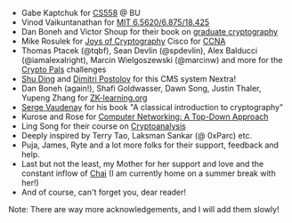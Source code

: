 - Gabe Kaptchuk for [CS558](https://cs-people.bu.edu/kaptchuk/teaching/cs558/sp22-classpage.html) @ BU
- Vinod Vaikuntanathan for [MIT 6.5620/6.875/18.425](http://mit6875.org/)
- Dan Boneh and Victor Shoup for their book on [graduate cryptography](https://toc.cryptobook.us/book.pdf)
- Mike Rosulek for [Joys of Cryptography](https://joyofcryptography.com/)
Cisco for [CCNA](https://www.cisco.com/c/en/us/training-events/training-certifications/certifications/associate/ccna.html)
- Thomas Ptacek (@tqbf), Sean Devlin (@spdevlin), Alex Balducci (@iamalexalright), Marcin Wielgoszewski (@marcinw) and more for the [Crypto Pals](https://cryptopals.com/) challenges
- [Shu Ding](https://twitter.com/shuding_) and [Dimitri Postolov](https://twitter.com/B2o5T) for this CMS system Nextra!
- Dan Boneh (again!), Shafi Goldwasser, Dawn Song, Justin Thaler, Yupeng Zhang for [ZK-learning.org](https://zk-learning.org/)
- [Serge Vaudenay](https://people.epfl.ch/serge.vaudenay) for his book "A classical introduction to cryptography"
- Kurose and Rose for [Computer Networking: A Top-Down Approach](https://www.amazon.com/Computer-Networking-Top-Down-Approach-7th/dp/0133594149)
- Ling Song for their course on [Cryptoanalysis](https://hadipourh.github.io/course-cryptanalysis/)
- Deeply inspired by Terry Tao, Laksman Sankar (@ 0xParc) etc.
- Puja, James, Ryte and a lot more folks for their support, feedback and help.
- Last but not the least, my Mother for her support and love and the constant inflow of [Chai](https://en.wikipedia.org/wiki/Masala_chai) (I am currently home on a summer break with her!)
- And of course, can't forget you, dear reader!


Note: There are way more acknowledgements, and I will add them slowly! 